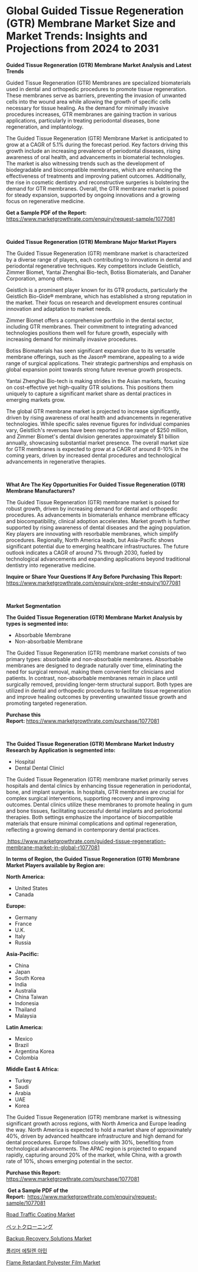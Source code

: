 <p><h1>Global Guided Tissue Regeneration (GTR) Membrane Market Size and Market Trends: Insights and Projections from 2024 to 2031</h1></p><p><strong>Guided Tissue Regeneration (GTR) Membrane Market Analysis and Latest Trends</strong></p>
<p><p>Guided Tissue Regeneration (GTR) Membranes are specialized biomaterials used in dental and orthopedic procedures to promote tissue regeneration. These membranes serve as barriers, preventing the invasion of unwanted cells into the wound area while allowing the growth of specific cells necessary for tissue healing. As the demand for minimally invasive procedures increases, GTR membranes are gaining traction in various applications, particularly in treating periodontal diseases, bone regeneration, and implantology.</p><p>The Guided Tissue Regeneration (GTR) Membrane Market is anticipated to grow at a CAGR of 5.1% during the forecast period. Key factors driving this growth include an increasing prevalence of periodontal diseases, rising awareness of oral health, and advancements in biomaterial technologies. The market is also witnessing trends such as the development of biodegradable and biocompatible membranes, which are enhancing the effectiveness of treatments and improving patient outcomes. Additionally, the rise in cosmetic dentistry and reconstructive surgeries is bolstering the demand for GTR membranes. Overall, the GTR membrane market is poised for steady expansion, supported by ongoing innovations and a growing focus on regenerative medicine.</p></p>
<p><strong>Get a Sample PDF of the Report:&nbsp;</strong> <a href="https://www.marketgrowthrate.com/enquiry/request-sample/1077081">https://www.marketgrowthrate.com/enquiry/request-sample/1077081</a></p>
<p>&nbsp;</p>
<p><strong>Guided Tissue Regeneration (GTR) Membrane Major Market Players</strong></p>
<p><p>The Guided Tissue Regeneration (GTR) membrane market is characterized by a diverse range of players, each contributing to innovations in dental and periodontal regenerative techniques. Key competitors include Geistlich, Zimmer Biomet, Yantai Zhenghai Bio-tech, Botiss Biomaterials, and Danaher Corporation, among others.</p><p>Geistlich is a prominent player known for its GTR products, particularly the Geistlich Bio-Gide® membrane, which has established a strong reputation in the market. Their focus on research and development ensures continual innovation and adaptation to market needs.</p><p>Zimmer Biomet offers a comprehensive portfolio in the dental sector, including GTR membranes. Their commitment to integrating advanced technologies positions them well for future growth, especially with increasing demand for minimally invasive procedures.</p><p>Botiss Biomaterials has seen significant expansion due to its versatile membrane offerings, such as the Jason® membrane, appealing to a wide range of surgical applications. Their strategic partnerships and emphasis on global expansion point towards strong future revenue growth prospects.</p><p>Yantai Zhenghai Bio-tech is making strides in the Asian markets, focusing on cost-effective yet high-quality GTR solutions. This positions them uniquely to capture a significant market share as dental practices in emerging markets grow.</p><p>The global GTR membrane market is projected to increase significantly, driven by rising awareness of oral health and advancements in regenerative technologies. While specific sales revenue figures for individual companies vary, Geistlich's revenues have been reported in the range of $250 million, and Zimmer Biomet's dental division generates approximately $1 billion annually, showcasing substantial market presence. The overall market size for GTR membranes is expected to grow at a CAGR of around 8-10% in the coming years, driven by increased dental procedures and technological advancements in regenerative therapies.</p></p>
<p>&nbsp;</p>
<p><strong>What Are The Key Opportunities For Guided Tissue Regeneration (GTR) Membrane Manufacturers?</strong></p>
<p><p>The Guided Tissue Regeneration (GTR) membrane market is poised for robust growth, driven by increasing demand for dental and orthopedic procedures. As advancements in biomaterials enhance membrane efficacy and biocompatibility, clinical adoption accelerates. Market growth is further supported by rising awareness of dental diseases and the aging population. Key players are innovating with resorbable membranes, which simplify procedures. Regionally, North America leads, but Asia-Pacific shows significant potential due to emerging healthcare infrastructures. The future outlook indicates a CAGR of around 7% through 2030, fueled by technological advancements and expanding applications beyond traditional dentistry into regenerative medicine.</p></p>
<p><strong>Inquire or Share Your Questions If Any Before Purchasing This Report:</strong> <a href="https://www.marketgrowthrate.com/enquiry/pre-order-enquiry/1077081">https://www.marketgrowthrate.com/enquiry/pre-order-enquiry/1077081</a></p>
<p>&nbsp;</p>
<p><strong>Market Segmentation</strong></p>
<p><strong>The Guided Tissue Regeneration (GTR) Membrane Market Analysis by types is segmented into:</strong></p>
<p><ul><li>Absorbable Membrane</li><li>Non-absorbable Membrane</li></ul></p>
<p><p>The Guided Tissue Regeneration (GTR) membrane market consists of two primary types: absorbable and non-absorbable membranes. Absorbable membranes are designed to degrade naturally over time, eliminating the need for surgical removal, making them convenient for clinicians and patients. In contrast, non-absorbable membranes remain in place until surgically removed, providing longer-term structural support. Both types are utilized in dental and orthopedic procedures to facilitate tissue regeneration and improve healing outcomes by preventing unwanted tissue growth and promoting targeted regeneration.</p></p>
<p><strong>Purchase this Report:&nbsp;</strong><a href="https://www.marketgrowthrate.com/purchase/1077081">https://www.marketgrowthrate.com/purchase/1077081</a></p>
<p>&nbsp;</p>
<p><strong>The Guided Tissue Regeneration (GTR) Membrane Market Industry Research by Application is segmented into:</strong></p>
<p><ul><li>Hospital</li><li>Dental Dental Clinicl</li></ul></p>
<p><p>The Guided Tissue Regeneration (GTR) membrane market primarily serves hospitals and dental clinics by enhancing tissue regeneration in periodontal, bone, and implant surgeries. In hospitals, GTR membranes are crucial for complex surgical interventions, supporting recovery and improving outcomes. Dental clinics utilize these membranes to promote healing in gum and bone tissues, facilitating successful dental implants and periodontal therapies. Both settings emphasize the importance of biocompatible materials that ensure minimal complications and optimal regeneration, reflecting a growing demand in contemporary dental practices.</p></p>
<p><a href="https://www.marketgrowthrate.com/guided-tissue-regeneration-membrane-market-in-global-r1077081">&nbsp;https://www.marketgrowthrate.com/guided-tissue-regeneration-membrane-market-in-global-r1077081</a></p>
<p><strong>In terms of Region, the Guided Tissue Regeneration (GTR) Membrane Market Players available by Region are:</strong></p>
<p>
    <p> <strong> North America: </strong>
        <ul>
            <li>United States</li>
            <li>Canada</li>
        </ul>
        </p> 
    <p> <strong> Europe: </strong>
        <ul>
            <li>Germany</li>
            <li>France</li>
            <li>U.K.</li>
            <li>Italy</li>
            <li>Russia</li>
        </ul>
        </p> 
    <p> <strong> Asia-Pacific: </strong>
        <ul>
            <li>China</li>
            <li>Japan</li>
            <li>South Korea</li>
            <li>India</li>
            <li>Australia</li>
            <li>China Taiwan</li>
            <li>Indonesia</li>
            <li>Thailand</li>
            <li>Malaysia</li>
        </ul>
        </p> 
    <p> <strong> Latin America: </strong>
        <ul>
            <li>Mexico</li>
            <li>Brazil</li>
            <li>Argentina Korea</li>
            <li>Colombia</li>
        </ul>
        </p> 
    <p> <strong> Middle East & Africa: </strong>
        <ul>
            <li>Turkey</li>
            <li>Saudi</li>
            <li>Arabia</li>
            <li>UAE</li>
            <li>Korea</li>
        </ul>
    </p>
    </p>
<p><p>The Guided Tissue Regeneration (GTR) membrane market is witnessing significant growth across regions, with North America and Europe leading the way. North America is expected to hold a market share of approximately 40%, driven by advanced healthcare infrastructure and high demand for dental procedures. Europe follows closely with 30%, benefiting from technological advancements. The APAC region is projected to expand rapidly, capturing around 20% of the market, while China, with a growth rate of 10%, shows emerging potential in the sector.</p></p>
<p><strong>Purchase this Report: </strong><a href="https://www.marketgrowthrate.com/purchase/1077081">https://www.marketgrowthrate.com/purchase/1077081</a></p>
<p>&nbsp;<strong>Get a Sample PDF of the Report:&nbsp;&nbsp;</strong><a href="https://www.marketgrowthrate.com/enquiry/request-sample/1077081">https://www.marketgrowthrate.com/enquiry/request-sample/1077081</a></p>
<p><strong></strong></p>
<p><p><a href="https://issuu.com/reportprime-2/docs/road-traffic-coating-market-size-20_e7f0ae6a5c9563">Road Traffic Coating Market</a></p><p><a href="https://medium.com/@harrisonkitto2022/%E3%82%B0%E3%83%AD%E3%83%BC%E3%83%90%E3%83%AB%E3%83%9A%E3%83%83%E3%83%88%E3%82%AF%E3%83%AD%E3%83%BC%E3%83%B3%E5%B8%82%E5%A0%B4%E5%88%86%E6%9E%90-%E3%83%88%E3%83%AC%E3%83%B3%E3%83%89-%E4%BA%88%E6%B8%AC-%E3%81%8A%E3%82%88%E3%81%B3%E6%88%90%E9%95%B7%E6%A9%9F%E4%BC%9A-2024%E5%B9%B4-2031%E5%B9%B4-%E3%81%AE165%E3%83%9A%E3%83%BC%E3%82%B8%E3%81%AE%E5%A0%B1%E5%91%8A%E6%9B%B8-e08b9a766067">ペットクローニング</a></p><p><a href="https://www.linkedin.com/pulse/insights-backup-recovery-solutions-market-players-size-geographical-emacf?trackingId=4zYAOgRfTxuK6Rpf24Y0Lg%3D%3D">Backup Recovery Solutions Market</a></p><p><a href="https://medium.com/@biancamacdonald87/%EC%A0%84-%EC%84%B8%EA%B3%84-%ED%8F%B4%EB%A6%AC%EB%A8%B8-%EC%97%90%ED%8B%B8%EB%A0%8C-%EC%95%84%EB%AF%BC-%EC%8B%9C%EC%9E%A5-%EB%8F%99%ED%96%A5-%EB%B0%8F-%EC%84%B1%EC%9E%A5-%EA%B8%B0%ED%9A%8C%EB%A5%BC-%EC%A7%80%EC%97%AD-%EC%9C%A0%ED%98%95-%EC%88%9C%EB%8F%84-99-%EC%88%9C%EB%8F%84-99-%EB%B0%8F-%EC%9D%91%EC%9A%A9-%EB%B6%84%EC%95%BC-%EC%95%84%EC%8A%A4%ED%8C%94%ED%8A%B8-%EC%B2%A8%EA%B0%80%EC%A0%9C-%EB%B6%80%EC%8B%9D-%EC%96%B5%EC%A0%9C%EC%A0%9C-%EC%97%B0%EB%A3%8C-%EB%B0%8F-%EC%9C%A4%ED%99%9C%EC%9C%A0-%EC%B2%A8%EA%B0%80%EC%A0%9C-d5e7be688b1c?postPublishedType=repub">폴리머 에틸렌 아민</a></p><p><a href="https://github.com/rahu1506/Market-Research-Report-List-6/blob/main/flame-retardant-polyester-film-market.md">Flame Retardant Polyester Film Market</a></p></p>